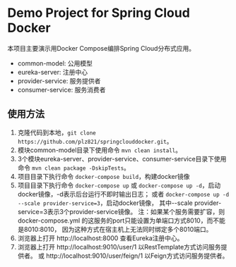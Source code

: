 # Demo Project for Spring Cloud Docker
本项目主要演示用Docker Compose编排Spring Cloud分布式应用。

- common-model: 公用模型
- eureka-server: 注册中心
- provider-service: 服务提供者
- consumer-service: 服务消费者

## 使用方法
1. 克隆代码到本地，`git clone https://github.com/plz821/springclouddocker.git`。
2. 模块common-model目录下使用命令 `mvn clean install`。
3. 3个模块eureka-server、provider-service、consumer-service目录下使用命令 `mvn clean package -DskipTests`。
4. 项目目录下执行命令 `docker-compose build`，构建docker镜像
5. 项目目录下执行命令 `docker-compose up` 或 `docker-compose up -d`，启动docker镜像，-d表示后台运行不即时输出日志；
   或者 `docker-compose up -d --scale provider-service=3`，启动docker镜像，
   其中--scale provider-service=3表示3个provider-service镜像。
   注：如果某个服务需要扩容，则 docker-compose.yml 的这服务的port只能设置为单端口方式8010，而不能是8010:8010，
   因为这种方式在宿主机上无法同时绑定多个8010端口。
6. 浏览器上打开 http://localhost:8000 查看Eureka注册中心。
7. 浏览器上打开 http://localhost:9010/user/1 以RestTemplate方式访问服务提供者。
   或 http://localhost:9010/user/feign/1 以Feign方式访问服务提供者。